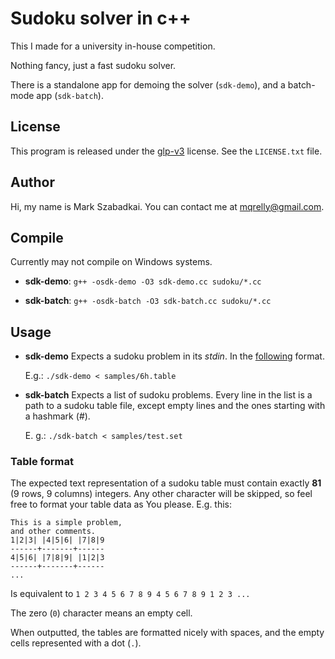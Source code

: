 Sudoku solver in c++
====================

This I made for a university in-house competition.

Nothing fancy, just a fast sudoku solver.

There is a standalone app for demoing the solver
(`sdk-demo`), and a batch-mode app (`sdk-batch`).


License
-------

This program is released under the [glp-v3](http://www.gnu.org/licenses/gpl-3.0.html "See the website!")
license. See the `LICENSE.txt` file.


Author
------

Hi, my name is Mark Szabadkai. You can contact me at
[mqrelly@gmail.com](mailto:mqrelly@gmail.com).


Compile
-------

Currently may not compile on Windows systems.

+ **sdk-demo**: `g++ -osdk-demo -O3 sdk-demo.cc sudoku/*.cc`
  
+ **sdk-batch**: `g++ -osdk-batch -O3 sdk-batch.cc sudoku/*.cc`

Usage
-----

+ **sdk-demo** Expects a sudoku problem in its _stdin_.
  In the [following](#table_format "Table format") format.

  E.g.: `./sdk-demo < samples/6h.table`

+ **sdk-batch** Expects a list of sudoku problems.
  Every line in the list is a path to a sudoku table file,
  except empty lines and the ones starting with a hashmark
  (_#_).

  E. g.: `./sdk-batch < samples/test.set`


### Table format<a id="table_format"/>

The expected text representation of a sudoku table must contain
exactly **81** (9 rows, 9 columns) integers. Any other character
will be skipped, so feel free to format your table data as You
please. E.g. this:

    This is a simple problem,
    and other comments.
    1|2|3| |4|5|6| |7|8|9
    ------+-------+------
    4|5|6| |7|8|9| |1|2|3
    ------+-------+------
    ...

Is equivalent to `1 2 3 4 5 6 7 8 9 4 5 6 7 8 9 1 2 3 ...`

The zero (`0`) character means an empty cell.

When outputted, the tables are formatted nicely with spaces,
and the empty cells represented with a dot (`.`).
